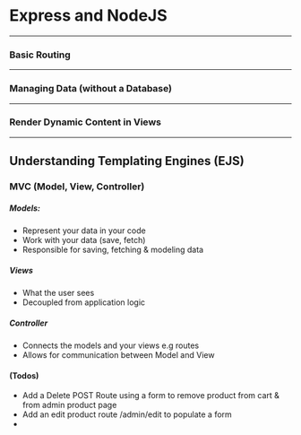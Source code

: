# Express and NodeJS
----

### Basic Routing

----
### Managing Data (without a Database)
----
### Render Dynamic Content in Views

----

## Understanding Templating Engines (EJS)

### MVC (Model, View, Controller)
##### Models:
* Represent your data in your code
* Work with your data (save, fetch)
* Responsible for saving, fetching & modeling data
##### Views
* What the user sees
* Decoupled from application logic

##### Controller
* Connects the models and your views e.g routes
* Allows for communication between Model and View

#### (Todos)
* Add a Delete POST Route using a form to remove product from cart & from admin product page
* Add an edit product route /admin/edit to populate a form
* 